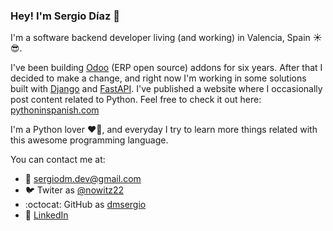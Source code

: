 ### Hey! I'm Sergio Díaz 👋

I'm a software backend developer living (and working) in  Valencia, Spain :sunny::sunglasses:.

I've been building [Odoo](https://odoo.com) (ERP open source) addons for six years. After that I decided to make a change, and right now I'm working in some solutions built with [Django](https://www.djangoproject.com) and [FastAPI](https://fastapi.tiangolo.com). I've published a website where I occasionally post content related to Python. Feel free to check it out here: [pythoninspanish.com](https://pythoninspanish.com) 

I'm a Python lover :heart::snake:, and everyday I try to learn more things related with this awesome programming language.

You can contact me at:

- :incoming_envelope: [sergiodm.dev@gmail.com](mailto:sergiodm.dev@gmail.com)
- :bird: Twiter as [@nowitz22](https://twitter.com/nowitz22)
- :octocat: GitHub as [dmsergio](https://github.com/dmsergio)
- :briefcase: [LinkedIn](https://www.linkedin.com/in/sergio-d%C3%ADaz-mart%C3%ADnez-575245153)
